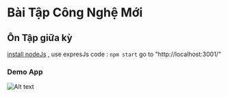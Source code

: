 
# Bài Tập Công Nghệ Mới
## Ôn Tập giữa kỳ
 [install nodeJs](https://nodejs.org/en)
 , use expresJs 
code : `npm start` go to "http://localhost:3001/"
### Demo App
![Alt text](https://i.imgur.com/LFAYNjA.png)
 



